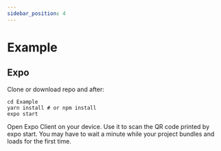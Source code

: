 ```yaml
---
sidebar_position: 4
---
```


# Example

## Expo
Clone or download repo and after:

```shell
cd Example
yarn install # or npm install
expo start
```

Open Expo Client on your device. 
Use it to scan the QR code printed by expo start. You may have to wait a minute while your project bundles and loads for the first time.